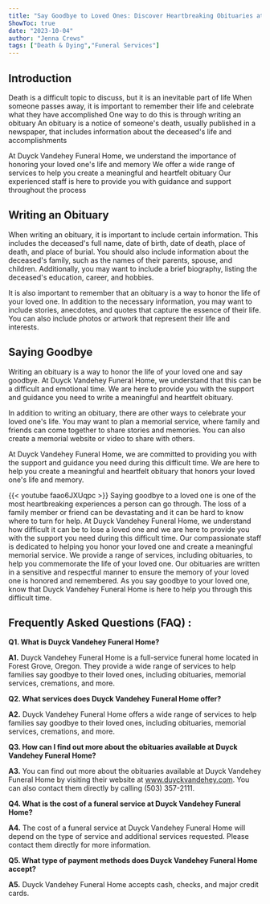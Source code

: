 ```yaml
---
title: "Say Goodbye to Loved Ones: Discover Heartbreaking Obituaries at Duyck Vandehey Funeral Home"
ShowToc: true 
date: "2023-10-04"
author: "Jenna Crews" 
tags: ["Death & Dying","Funeral Services"]
---
```

## Introduction 

Death is a difficult topic to discuss, but it is an inevitable part of life When someone passes away, it is important to remember their life and celebrate what they have accomplished One way to do this is through writing an obituary An obituary is a notice of someone's death, usually published in a newspaper, that includes information about the deceased's life and accomplishments 

At Duyck Vandehey Funeral Home, we understand the importance of honoring your loved one's life and memory We offer a wide range of services to help you create a meaningful and heartfelt obituary Our experienced staff is here to provide you with guidance and support throughout the process 

## Writing an Obituary 

When writing an obituary, it is important to include certain information. This includes the deceased's full name, date of birth, date of death, place of death, and place of burial. You should also include information about the deceased's family, such as the names of their parents, spouse, and children. Additionally, you may want to include a brief biography, listing the deceased's education, career, and hobbies. 

It is also important to remember that an obituary is a way to honor the life of your loved one. In addition to the necessary information, you may want to include stories, anecdotes, and quotes that capture the essence of their life. You can also include photos or artwork that represent their life and interests. 

## Saying Goodbye 

Writing an obituary is a way to honor the life of your loved one and say goodbye. At Duyck Vandehey Funeral Home, we understand that this can be a difficult and emotional time. We are here to provide you with the support and guidance you need to write a meaningful and heartfelt obituary. 

In addition to writing an obituary, there are other ways to celebrate your loved one's life. You may want to plan a memorial service, where family and friends can come together to share stories and memories. You can also create a memorial website or video to share with others. 

At Duyck Vandehey Funeral Home, we are committed to providing you with the support and guidance you need during this difficult time. We are here to help you create a meaningful and heartfelt obituary that honors your loved one's life and memory.

{{< youtube faao6JXUqpc >}} 
Saying goodbye to a loved one is one of the most heartbreaking experiences a person can go through. The loss of a family member or friend can be devastating and it can be hard to know where to turn for help. At Duyck Vandehey Funeral Home, we understand how difficult it can be to lose a loved one and we are here to provide you with the support you need during this difficult time. Our compassionate staff is dedicated to helping you honor your loved one and create a meaningful memorial service. We provide a range of services, including obituaries, to help you commemorate the life of your loved one. Our obituaries are written in a sensitive and respectful manner to ensure the memory of your loved one is honored and remembered. As you say goodbye to your loved one, know that Duyck Vandehey Funeral Home is here to help you through this difficult time.

## Frequently Asked Questions (FAQ) :
**Q1. What is Duyck Vandehey Funeral Home?**

**A1.** Duyck Vandehey Funeral Home is a full-service funeral home located in Forest Grove, Oregon. They provide a wide range of services to help families say goodbye to their loved ones, including obituaries, memorial services, cremations, and more. 

**Q2. What services does Duyck Vandehey Funeral Home offer?**

**A2.** Duyck Vandehey Funeral Home offers a wide range of services to help families say goodbye to their loved ones, including obituaries, memorial services, cremations, and more. 

**Q3. How can I find out more about the obituaries available at Duyck Vandehey Funeral Home?**

**A3.** You can find out more about the obituaries available at Duyck Vandehey Funeral Home by visiting their website at www.duyckvandehey.com. You can also contact them directly by calling (503) 357-2111. 

**Q4. What is the cost of a funeral service at Duyck Vandehey Funeral Home?**

**A4.** The cost of a funeral service at Duyck Vandehey Funeral Home will depend on the type of service and additional services requested. Please contact them directly for more information. 

**Q5. What type of payment methods does Duyck Vandehey Funeral Home accept?**

**A5.** Duyck Vandehey Funeral Home accepts cash, checks, and major credit cards.




